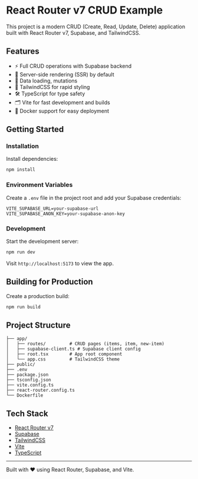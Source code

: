 
# React Router v7 CRUD Example

This project is a modern CRUD (Create, Read, Update, Delete) application built with React Router v7, Supabase, and TailwindCSS.

## Features

- ⚡️ Full CRUD operations with Supabase backend
- 🚀 Server-side rendering (SSR) by default
- 🔄 Data loading, mutations
- 🎨 TailwindCSS for rapid styling
- 🛠️ TypeScript for type safety
- 🗂️ Vite for fast development and builds
- 🐳 Docker support for easy deployment

## Getting Started

### Installation

Install dependencies:

```bash
npm install
```

### Environment Variables

Create a `.env` file in the project root and add your Supabase credentials:

```
VITE_SUPABASE_URL=your-supabase-url
VITE_SUPABASE_ANON_KEY=your-supabase-anon-key
```

### Development

Start the development server:

```bash
npm run dev
```

Visit `http://localhost:5173` to view the app.

## Building for Production

Create a production build:

```bash
npm run build
```

## Project Structure

```
├── app/
│   ├── routes/         # CRUD pages (items, item, new-item)
│   ├── supabase-client.ts # Supabase client config
│   ├── root.tsx        # App root component
│   └── app.css         # TailwindCSS theme
├── public/
├── .env
├── package.json
├── tsconfig.json
├── vite.config.ts
├── react-router.config.ts
└── Dockerfile
```

## Tech Stack

- [React Router v7](https://reactrouter.com/)
- [Supabase](https://supabase.com/)
- [TailwindCSS](https://tailwindcss.com/)
- [Vite](https://vitejs.dev/)
- [TypeScript](https://www.typescriptlang.org/)

---

Built with ❤️ using React Router, Supabase, and Vite.
